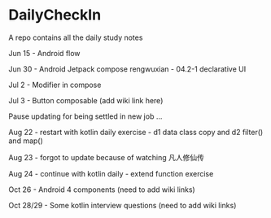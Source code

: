 # DailyCheckIn
A repo contains all the daily study notes

Jun 15 - Android flow

Jun 30 - Android Jetpack compose rengwuxian - 04.2-1 declarative UI

Jul 2 - Modifier in compose

Jul 3 - Button composable (add wiki link here)

Pause updating for being settled in new job ...

Aug 22 - restart with kotlin daily exercise - d1 data class copy and d2 filter() and map()

Aug 23 - forgot to update because of watching 凡人修仙传

Aug 24 - continue with kotlin daily - extend function exercise

Oct 26 - Android 4 components (need to add wiki links)

Oct 28/29 - Some kotlin interview questions (need to add wiki links)
